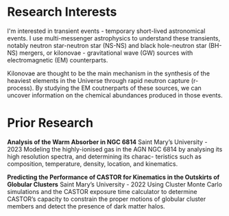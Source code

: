 # Research Interests

I'm interested in transient events - temporary short-lived astronomical events. I use multi-messenger astrophysics to understand these transients, notably neutron star-neutron star (NS-NS) and black hole-neutron star (BH-NS) mergers, or kilonovae - gravitational wave (GW) sources with electromagnetic (EM) counterparts.

Kilonovae are thought to be the main mechanism in the synthesis of the heaviest elements in the Universe through rapid neutron capture (r-process). By studying the EM coutnerparts of these sources, we can uncover information on the chemical abundances produced in those events.

# Prior Research

**Analysis of the Warm Absorber in NGC 6814**
Saint Mary’s University - 2023
Modeling the highly-ionised gas in the AGN NGC 6814 by analysing its high resolution spectra, and determining its charac-
teristics such as composition, temperature, density, location, and kinematics.

**Predicting the Performance of CASTOR for Kinematics in the Outskirts of Globular Clusters**
Saint Mary’s University - 2022
Using Cluster Monte Carlo simulations and the CASTOR exposure time calculator to determine CASTOR’s capacity to
constrain the proper motions of globular cluster members and detect the presence of dark matter halos.
